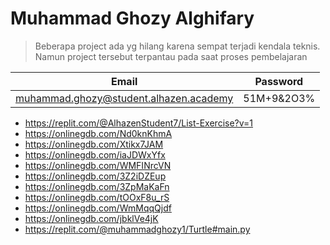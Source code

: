 # Muhammad Ghozy Alghifary 

>Beberapa project ada yg hilang karena sempat terjadi kendala teknis. Namun project tersebut terpantau pada saat proses pembelajaran

|Email|Password|
|---|---|
|muhammad.ghozy@student.alhazen.academy|51M+9&2O3%|

- https://replit.com/@AlhazenStudent7/List-Exercise?v=1
- https://onlinegdb.com/Nd0knKhmA
- https://onlinegdb.com/Xtikx7JAM
- https://onlinegdb.com/iaJDWxYfx
- https://onlinegdb.com/WMFINrcVN
- https://onlinegdb.com/3Z2iDZEup
- https://onlinegdb.com/3ZpMaKaFn
- https://onlinegdb.com/tOOxF8u_rS
- https://onlinegdb.com/WmMqqQjdf
- https://onlinegdb.com/jbklVe4jK
- https://replit.com/@muhammadghozy1/Turtle#main.py
